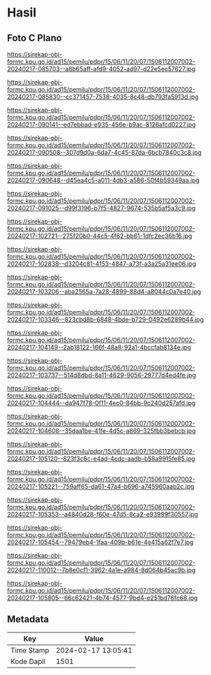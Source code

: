 # Hasil

## Foto C Plano

https://sirekap-obj-formc.kpu.go.id/ad15/pemilu/pdpr/15/06/11/20/07/1506112007002-20240217-085703--a8b65aff-afd9-4052-ad97-d22e5ec57627.jpg

https://sirekap-obj-formc.kpu.go.id/ad15/pemilu/pdpr/15/06/11/20/07/1506112007002-20240217-085830--cc371457-7538-4035-8c48-db793fa5913d.jpg

https://sirekap-obj-formc.kpu.go.id/ad15/pemilu/pdpr/15/06/11/20/07/1506112007002-20240217-090141--ed7ebbad-e935-456e-b9ac-8126afcd0227.jpg

https://sirekap-obj-formc.kpu.go.id/ad15/pemilu/pdpr/15/06/11/20/07/1506112007002-20240217-090508--307d9d0a-6da7-4c45-87da-6bcb7840c3c8.jpg

https://sirekap-obj-formc.kpu.go.id/ad15/pemilu/pdpr/15/06/11/20/07/1506112007002-20240217-090648--d45ea4c5-a011-4db3-a586-50f4b59349aa.jpg

https://sirekap-obj-formc.kpu.go.id/ad15/pemilu/pdpr/15/06/11/20/07/1506112007002-20240217-091025--d99f3196-b7f5-4827-9674-535b5af5a3c9.jpg

https://sirekap-obj-formc.kpu.go.id/ad15/pemilu/pdpr/15/06/11/20/07/1506112007002-20240217-102721--275f20b0-44c5-4f62-bb61-1dfc2ec36b16.jpg

https://sirekap-obj-formc.kpu.go.id/ad15/pemilu/pdpr/15/06/11/20/07/1506112007002-20240217-102838--d3204c81-4153-4847-a73f-a3a25a31ee06.jpg

https://sirekap-obj-formc.kpu.go.id/ad15/pemilu/pdpr/15/06/11/20/07/1506112007002-20240217-103206--aba2565a-7a28-4899-88d4-a8044c0a7e40.jpg

https://sirekap-obj-formc.kpu.go.id/ad15/pemilu/pdpr/15/06/11/20/07/1506112007002-20240217-103346--823cbd8b-6848-4bde-b729-0492e6289b44.jpg

https://sirekap-obj-formc.kpu.go.id/ad15/pemilu/pdpr/15/06/11/20/07/1506112007002-20240217-104149--2ab18122-166f-48a8-92a1-4bccfab8134e.jpg

https://sirekap-obj-formc.kpu.go.id/ad15/pemilu/pdpr/15/06/11/20/07/1506112007002-20240217-103737--514d8dbd-8a11-4629-9056-29777d4ed4fe.jpg

https://sirekap-obj-formc.kpu.go.id/ad15/pemilu/pdpr/15/06/11/20/07/1506112007002-20240217-104444--da947f78-0f11-4ec0-84bb-9c240d257afd.jpg

https://sirekap-obj-formc.kpu.go.id/ad15/pemilu/pdpr/15/06/11/20/07/1506112007002-20240217-104608--35daa1be-41fe-4d5c-a869-325fbb3bebcb.jpg

https://sirekap-obj-formc.kpu.go.id/ad15/pemilu/pdpr/15/06/11/20/07/1506112007002-20240217-105120--823f3c6c-e4ad-4cdc-aadb-b58a9915fe85.jpg

https://sirekap-obj-formc.kpu.go.id/ad15/pemilu/pdpr/15/06/11/20/07/1506112007002-20240217-105221--759aff65-da61-47a4-b696-a745960aab2c.jpg

https://sirekap-obj-formc.kpu.go.id/ad15/pemilu/pdpr/15/06/11/20/07/1506112007002-20240217-105353--a4840d28-f60e-47d5-8ca2-e93999f30557.jpg

https://sirekap-obj-formc.kpu.go.id/ad15/pemilu/pdpr/15/06/11/20/07/1506112007002-20240217-105454--79479eb4-1faa-409b-b61e-4e415a62f7e7.jpg

https://sirekap-obj-formc.kpu.go.id/ad15/pemilu/pdpr/15/06/11/20/07/1506112007002-20240217-110012--7b8e0cf1-3962-4a1e-a984-8d064b45ac9b.jpg

https://sirekap-obj-formc.kpu.go.id/ad15/pemilu/pdpr/15/06/11/20/07/1506112007002-20240217-105805--66c62421-4b74-4577-9bd4-e251bd76fc68.jpg


## Metadata

| Key        | Value               |
| ---------- | ------------------- |
| Time Stamp | 2024-02-17 13:05:41 |
| Kode Dapil | 1501                |



